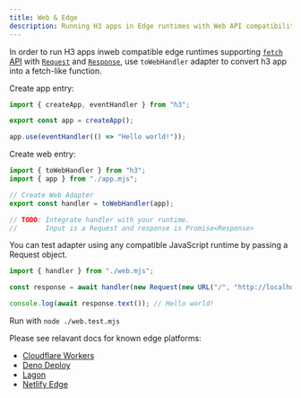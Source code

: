 ```yaml
---
title: Web & Edge
description: Running H3 apps in Edge runtimes with Web API compatibility
---
```


In order to run H3 apps inweb compatible edge runtimes supporting [`fetch` API](https://developer.mozilla.org/en-US/docs/Web/API/Fetch_API) with [`Request`](https://developer.mozilla.org/en-US/docs/Web/API/Request) and [`Response`](https://developer.mozilla.org/en-US/docs/Web/API/Response), use `toWebHandler` adapter to convert h3 app into a fetch-like function.

Create app entry:

```js [app.mjs]
import { createApp, eventHandler } from "h3";

export const app = createApp();

app.use(eventHandler(() => "Hello world!"));
```

Create web entry:

```js [web.mjs]
import { toWebHandler } from "h3";
import { app } from "./app.mjs";

// Create Web Adapter
export const handler = toWebHandler(app);

// TODO: Integrate handler with your runtime.
//       Input is a Request and response is Promise<Response>
```

You can test adapter using any compatible JavaScript runtime by passing a Request object.

```js [web.test.mjs]
import { handler } from "./web.mjs";

const response = await handler(new Request(new URL("/", "http://localhost")));

console.log(await response.text()); // Hello world!
```

Run with `node ./web.test.mjs`

Please see relavant docs for known edge platforms:

- [Cloudflare Workers](/runtimes/cloudflare)
- [Deno Deploy](/runtimes/deno)
- [Lagon](/runtimes/lagon)
- [Netlify Edge](/runtimes/netlify)
